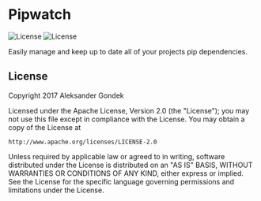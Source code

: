 Pipwatch
=======
![License](https://img.shields.io/badge/License-Apache%20License%202.0-blue.svg?style=flat-square)
![License](https://img.shields.io/badge/Python-3.6-blue.svg?style=flat-square)


Easily manage and keep up to date all of your projects pip dependencies.


License
---

Copyright 2017 Aleksander Gondek

Licensed under the Apache License, Version 2.0 (the "License");
you may not use this file except in compliance with the License.
You may obtain a copy of the License at

    http://www.apache.org/licenses/LICENSE-2.0

Unless required by applicable law or agreed to in writing, software
distributed under the License is distributed on an "AS IS" BASIS,
WITHOUT WARRANTIES OR CONDITIONS OF ANY KIND, either express or implied.
See the License for the specific language governing permissions and
limitations under the License.
